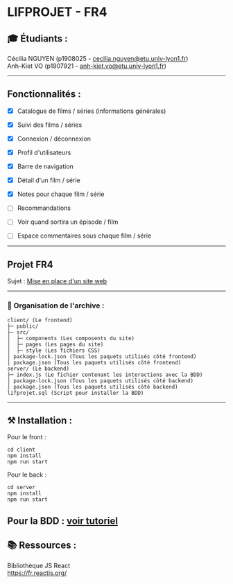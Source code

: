 # LIFPROJET - FR4

## 🎓 Étudiants :
Cécilia NGUYEN (p1908025 - cecilia.nguyen@etu.univ-lyon1.fr)  
Anh-Kiet VO (p1907921 - anh-kiet.vo@etu.univ-lyon1.fr)

-----------------

## Fonctionnalités :
- [X] Catalogue de films / séries (informations générales)
- [X] Suivi des films / séries
- [X] Connexion / déconnexion
- [X] Profil d'utilisateurs
- [X] Barre de navigation
- [X] Détail d'un film / série
- [X] Notes pour chaque film / série

- [ ] Recommandations
- [ ] Voir quand sortira un épisode / film
- [ ] Espace commentaires sous chaque film / série

-----------------

## Projet FR4

Sujet : [Mise en place d'un site web](http://cazabetremy.fr/wiki/doku.php?id=projet:sujets#fr4_mise_en_place_d_un_site_web)

-----------------

### 🔖 Organisation de l'archive :  
```
client/ (Le frontend)
├─ public/
├─ src/
│  ├─ components (Les composents du site)
│  ├─ pages (Les pages du site)
│  ├─ style (Les fichiers CSS)
│ package-lock.json (Tous les paquets utilisés côté frontend)
│ package.json (Tous les paquets utilisés côté frontend)
server/ (Le backend)
├─ index.js (Le fichier contenant les interactions avec la BDD)
│ package-lock.json (Tous les paquets utilisés côté backend)
│ package.json (Tous les paquets utilisés côté backend)
lifprojet.sql (Script pour installer la BDD)
```

-----------------

## ⚒️ Installation :
Pour le front :
```
cd client
npm install
npm run start
```

Pour le back :
```
cd server
npm install
npm run start
```

Pour la BDD :
[voir tutoriel](https://github.com/Anh-Kiet-VO/LIFPROJET-ACC/blob/master/Installation_backend.md)
-----------------

## 📚 Ressources :

Bibliothèque JS React  
https://fr.reactjs.org/

